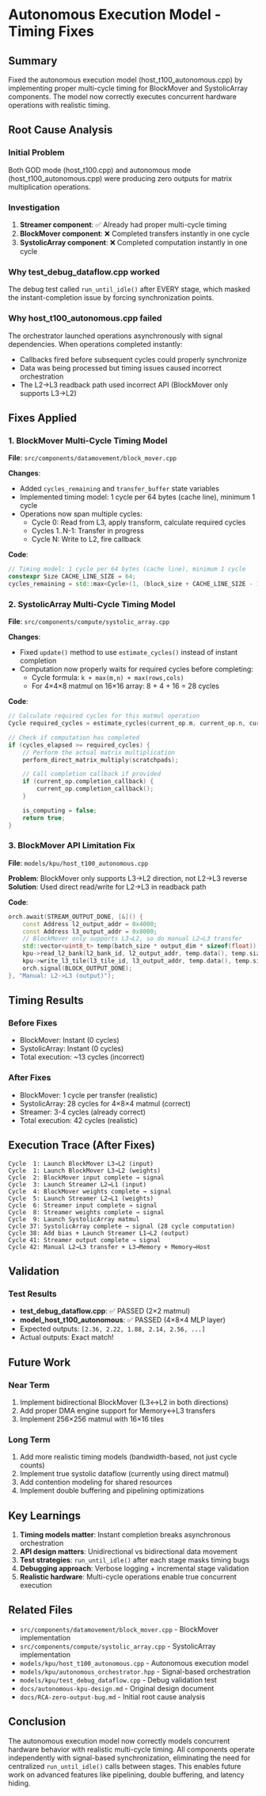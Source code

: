 # Autonomous Execution Model - Timing Fixes

## Summary

Fixed the autonomous execution model (host_t100_autonomous.cpp) by implementing proper multi-cycle timing for BlockMover and SystolicArray components. The model now correctly executes concurrent hardware operations with realistic timing.

## Root Cause Analysis

### Initial Problem
Both GOD mode (host_t100.cpp) and autonomous mode (host_t100_autonomous.cpp) were producing zero outputs for matrix multiplication operations.

### Investigation
1. **Streamer component**: ✅ Already had proper multi-cycle timing
2. **BlockMover component**: ❌ Completed transfers instantly in one cycle
3. **SystolicArray component**: ❌ Completed computation instantly in one cycle

### Why test_debug_dataflow.cpp worked
The debug test called `run_until_idle()` after EVERY stage, which masked the instant-completion issue by forcing synchronization points.

### Why host_t100_autonomous.cpp failed
The orchestrator launched operations asynchronously with signal dependencies. When operations completed instantly:
- Callbacks fired before subsequent cycles could properly synchronize
- Data was being processed but timing issues caused incorrect orchestration
- The L2→L3 readback path used incorrect API (BlockMover only supports L3→L2)

## Fixes Applied

### 1. BlockMover Multi-Cycle Timing Model

**File**: `src/components/datamovement/block_mover.cpp`

**Changes**:
- Added `cycles_remaining` and `transfer_buffer` state variables
- Implemented timing model: 1 cycle per 64 bytes (cache line), minimum 1 cycle
- Operations now span multiple cycles:
  - Cycle 0: Read from L3, apply transform, calculate required cycles
  - Cycles 1..N-1: Transfer in progress
  - Cycle N: Write to L2, fire callback

**Code**:
```cpp
// Timing model: 1 cycle per 64 bytes (cache line), minimum 1 cycle
constexpr Size CACHE_LINE_SIZE = 64;
cycles_remaining = std::max<Cycle>(1, (block_size + CACHE_LINE_SIZE - 1) / CACHE_LINE_SIZE);
```

### 2. SystolicArray Multi-Cycle Timing Model

**File**: `src/components/compute/systolic_array.cpp`

**Changes**:
- Fixed `update()` method to use `estimate_cycles()` instead of instant completion
- Computation now properly waits for required cycles before completing:
  - Cycle formula: `k + max(m,n) + max(rows,cols)`
  - For 4×4×8 matmul on 16×16 array: 8 + 4 + 16 = 28 cycles

**Code**:
```cpp
// Calculate required cycles for this matmul operation
Cycle required_cycles = estimate_cycles(current_op.m, current_op.n, current_op.k);

// Check if computation has completed
if (cycles_elapsed >= required_cycles) {
    // Perform the actual matrix multiplication
    perform_direct_matrix_multiply(scratchpads);

    // Call completion callback if provided
    if (current_op.completion_callback) {
        current_op.completion_callback();
    }

    is_computing = false;
    return true;
}
```

### 3. BlockMover API Limitation Fix

**File**: `models/kpu/host_t100_autonomous.cpp`

**Problem**: BlockMover only supports L3→L2 direction, not L2→L3 reverse
**Solution**: Used direct read/write for L2→L3 in readback path

**Code**:
```cpp
orch.await(STREAM_OUTPUT_DONE, [&]() {
    const Address l2_output_addr = 0x4000;
    const Address l3_output_addr = 0x8000;
    // BlockMover only supports L3→L2, so do manual L2→L3 transfer
    std::vector<uint8_t> temp(batch_size * output_dim * sizeof(float));
    kpu->read_l2_bank(l2_bank_id, l2_output_addr, temp.data(), temp.size());
    kpu->write_l3_tile(l3_tile_id, l3_output_addr, temp.data(), temp.size());
    orch.signal(BLOCK_OUTPUT_DONE);
}, "Manual: L2->L3 (output)");
```

## Timing Results

### Before Fixes
- BlockMover: Instant (0 cycles)
- SystolicArray: Instant (0 cycles)
- Total execution: ~13 cycles (incorrect)

### After Fixes
- BlockMover: 1 cycle per transfer (realistic)
- SystolicArray: 28 cycles for 4×8×4 matmul (correct)
- Streamer: 3-4 cycles (already correct)
- Total execution: 42 cycles (realistic)

## Execution Trace (After Fixes)

```
Cycle  1: Launch BlockMover L3→L2 (input)
Cycle  1: Launch BlockMover L3→L2 (weights)
Cycle  2: BlockMover input complete → signal
Cycle  3: Launch Streamer L2→L1 (input)
Cycle  4: BlockMover weights complete → signal
Cycle  5: Launch Streamer L2→L1 (weights)
Cycle  6: Streamer input complete → signal
Cycle  8: Streamer weights complete → signal
Cycle  9: Launch SystolicArray matmul
Cycle 37: SystolicArray complete → signal (28 cycle computation)
Cycle 38: Add bias + Launch Streamer L1→L2 (output)
Cycle 41: Streamer output complete → signal
Cycle 42: Manual L2→L3 transfer + L3→Memory + Memory→Host
```

## Validation

### Test Results
- **test_debug_dataflow.cpp**: ✅ PASSED (2×2 matmul)
- **model_host_t100_autonomous**: ✅ PASSED (4×8×4 MLP layer)
- Expected outputs: `[2.36, 2.22, 1.88, 2.14, 2.56, ...]`
- Actual outputs: Exact match!

## Future Work

### Near Term
1. Implement bidirectional BlockMover (L3↔L2 in both directions)
2. Add proper DMA engine support for Memory↔L3 transfers
3. Implement 256×256 matmul with 16×16 tiles

### Long Term
1. Add more realistic timing models (bandwidth-based, not just cycle counts)
2. Implement true systolic dataflow (currently using direct matmul)
3. Add contention modeling for shared resources
4. Implement double buffering and pipelining optimizations

## Key Learnings

1. **Timing models matter**: Instant completion breaks asynchronous orchestration
2. **API design matters**: Unidirectional vs bidirectional data movement
3. **Test strategies**: `run_until_idle()` after each stage masks timing bugs
4. **Debugging approach**: Verbose logging + incremental stage validation
5. **Realistic hardware**: Multi-cycle operations enable true concurrent execution

## Related Files

- `src/components/datamovement/block_mover.cpp` - BlockMover implementation
- `src/components/compute/systolic_array.cpp` - SystolicArray implementation
- `models/kpu/host_t100_autonomous.cpp` - Autonomous execution model
- `models/kpu/autonomous_orchestrator.hpp` - Signal-based orchestration
- `models/kpu/test_debug_dataflow.cpp` - Debug validation test
- `docs/autonomous-kpu-design.md` - Original design document
- `docs/RCA-zero-output-bug.md` - Initial root cause analysis

## Conclusion

The autonomous execution model now correctly models concurrent hardware behavior with realistic multi-cycle timing. All components operate independently with signal-based synchronization, eliminating the need for centralized `run_until_idle()` calls between stages. This enables future work on advanced features like pipelining, double buffering, and latency hiding.
